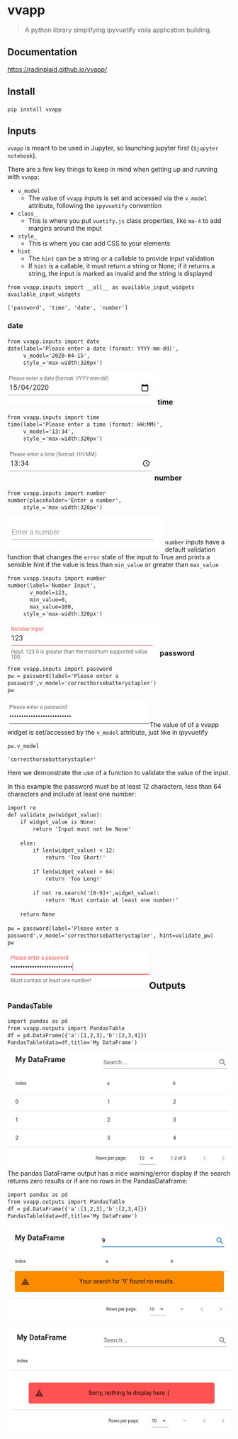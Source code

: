 # vvapp
> A python library simplifying ipyvuetify voila application building.


## Documentation

https://radinplaid.github.io/vvapp/

## Install

`pip install vvapp`

## Inputs

`vvapp` is meant to be used in Jupyter, so launching jupyter first (`$jupyter notebook`).

There are a few key things to keep in mind when getting up and running with `vvapp`:

* `v_model`
    * The value of `vvapp` inputs is set and accessed via the `v_model` attribute, following the `ipyvuetify` convention
* `class_`
    * This is where you put `vuetify.js` class properties, like `ma-4` to add margins around the input
* `style_`
    * This is where you can add CSS to your elements
* `hint`
    * The `hint` can be a string *or* a callable to provide input validation
    * If `hint` is a callable, it must return a string or None; if it returns a string, the input is marked as invalid and the string is displayed
        

```
from vvapp.inputs import __all__ as available_input_widgets
available_input_widgets
```




    ['password', 'time', 'date', 'number']



### date

```
from vvapp.inputs import date
date(label='Please enter a date (format: YYYY-mm-dd)',
     v_model='2020-04-15',
     style_='max-width:320px')
```

<img align="left" alt="Date Input" caption="Date Input" src="images/input_date.png">
<br/><br/>

### time

```
from vvapp.inputs import time
time(label='Please enter a time (format: HH:MM)',
     v_model='13:34',
     style_='max-width:320px')
```

<img align="left" alt="Time Input" caption="Time Input" src="images/input_time.png">
<br/><br/>

### number

```
from vvapp.inputs import number
number(placeholder='Enter a number',
     style_='max-width:320px')
```

<img align="left" alt="Number Input" caption="Number Input" src="images/input_number.png">
<br/><br/>

`number` inputs have a default validation function that changes the `error` state of the input to True and prints a sensible hint if the value is less than `min_value` or greater than `max_value`

```
from vvapp.inputs import number
number(label='Number Input',
       v_model=123,
       min_value=0,
       max_value=100,
     style_='max-width:320px')
```

<img align="left" alt="Number Input With Validation" caption="Number Input With Validation" src="images/input_number_validation.png">
<br/><br/>

### password

```
from vvapp.inputs import password
pw = password(label='Please enter a password',v_model='correcthorsebatterystapler')
pw
```

<img align="left" alt="Password Input" caption="Password Input" src="images/input_password.png">
<br/><br/>

The value of of a vvapp widget is set/accessed by the `v_model` attribute, just like in ipyvuetify

```
pw.v_model
```




    'correcthorsebatterystapler'



Here we demonstrate the use of a function to validate the value of the input.

In this example the password must be at least 12 characters, less than 64 characters and include at least one number:

```
import re
def validate_pw(widget_value):
    if widget_value is None:
        return 'Input must not be None'

    else:
        if len(widget_value) < 12:
            return 'Too Short!'

        if len(widget_value) > 64:
            return 'Too Long!'

        if not re.search('[0-9]+',widget_value):
            return 'Must contain at least one number!'

    return None

pw = password(label='Please enter a password',v_model='correcthorsebatterystapler', hint=validate_pw)
pw
```

<img align="left" alt="Password Input with Validation" caption="Password Input with Validation" src="images/input_password_validation.png">
<br/><br/>

## Outputs

### PandasTable

```
import pandas as pd
from vvapp.outputs import PandasTable
df = pd.DataFrame({'a':[1,2,3],'b':[2,3,4]})
PandasTable(data=df,title='My DataFrame')
```

<img align="left" alt="Pandas Dataframe Output" caption="Pandas Dataframe Output" src="images/output_pandas_table2.png">
<br/><br/>

The pandas DataFrame output has a nice warning/error display if the search returns zero results or if are no rows in the PandasDataframe:

```
import pandas as pd
from vvapp.outputs import PandasTable
df = pd.DataFrame({'a':[1,2,3],'b':[2,3,4]})
PandasTable(data=df,title='My DataFrame')
```

<img align="left" alt="Pandas Dataframe Output No Search Results" caption="Pandas Dataframe Output No Search Results" src="images/output_pandas_table_zeroresults.png">
<br/><br/>

```
import pandas as pd
from vvapp.outputs import PandasTable
PandasTable(data=pd.DataFrame(),title='My DataFrame')
```

<img align="left" alt="Pandas Dataframe Output No Data" caption="Pandas Dataframe Output No Data" src="images/output_pandas_table_nodata.png">
<br/><br/>
